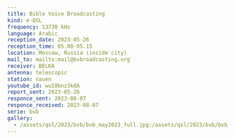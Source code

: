 ```yaml
---
title: Bible Voice Broadcasting
kind: e-QSL
frequency: 13730 kHz
language: Arabic
reception_date: 2023-05-26
reception_time: 05.00-05.15
location: Moscow, Russia (inside city)
mail_to: mailto:mail@bvbroadcasting.org
receiver: BELKA
antenna: telescopic
station: nauen
youtube_id: wuI8bnz3kdA
report_sent: 2023-05-26
responce_sent: 2023-08-07
responce_received: 2023-08-07
serie: bvb
gallery:
  - /assets/qsl/2023/bvb/bvb_may2023_full.jpg:/assets/qsl/2023/bvb/bvb_may2023_small.jpg
---
```

